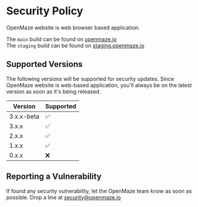 # Security Policy

OpenMaze website is web browser based application.

The `main` build can be found on [openmaze.io](https://openmaze.io)
<br />
The `staging` build can be found on [staging.openmaze.io](https://staging.openmaze.io)

## Supported Versions

The following versions will be supported for security updates. Since OpenMaze website is web-based application, you'll always be on the latest version as soon as it's being released.

| Version    | Supported          |
| ---------- | ------------------ |
| 3.x.x-beta | :white_check_mark: |
| 3.x.x      | :white_check_mark: |
| 2.x.x      | :white_check_mark: |
| 1.x.x      | :white_check_mark: |
| 0.x.x      | :x:                |

## Reporting a Vulnerability

If found any security vulnerability, let the OpenMaze team know as soon as possible. Drop a line at [security@openmaze.io](mailto:security@openmaze.io)
